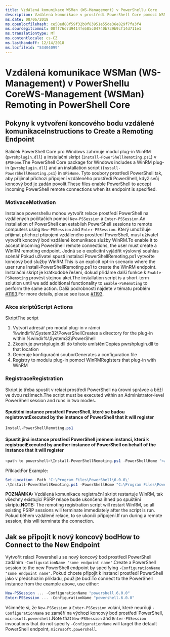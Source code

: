 ```yaml
---
title: Vzdálená komunikace WSMan (WS-Management) v PowerShellu Core
description: Vzdálená komunikace v prostředí PowerShell Core pomocí WSMan
ms.date: 08/06/2018
ms.openlocfilehash: ce58ed88f59f32b0f83951e55de36e829f7fa3f4
ms.sourcegitcommit: 00ff76d7d9414fe585c04740b739b9cf14d711e1
ms.translationtype: MT
ms.contentlocale: cs-CZ
ms.lasthandoff: 12/14/2018
ms.locfileid: "53404099"
---
```

# <a name="ws-management-wsman-remoting-in-powershell-core"></a><span data-ttu-id="9008a-103">Vzdálená komunikace WSMan (WS-Management) v PowerShellu Core</span><span class="sxs-lookup"><span data-stu-id="9008a-103">WS-Management (WSMan) Remoting in PowerShell Core</span></span>

## <a name="instructions-to-create-a-remoting-endpoint"></a><span data-ttu-id="9008a-104">Pokyny k vytvoření koncového bodu vzdálené komunikace</span><span class="sxs-lookup"><span data-stu-id="9008a-104">Instructions to Create a Remoting Endpoint</span></span>

<span data-ttu-id="9008a-105">Balíček PowerShell Core pro Windows zahrnuje modul plug-in WinRM (`pwrshplugin.dll`) a instalační skript (`Install-PowerShellRemoting.ps1`) v `$PSHome`.</span><span class="sxs-lookup"><span data-stu-id="9008a-105">The PowerShell Core package for Windows includes a WinRM plug-in (`pwrshplugin.dll`) and an installation script (`Install-PowerShellRemoting.ps1`) in `$PSHome`.</span></span>
<span data-ttu-id="9008a-106">Tyto soubory prostředí PowerShell tak, aby přijímal příchozí připojení vzdáleného prostředí PowerShell, když svůj koncový bod je zadán povolit.</span><span class="sxs-lookup"><span data-stu-id="9008a-106">These files enable PowerShell to accept incoming PowerShell remote connections when its endpoint is specified.</span></span>

### <a name="motivation"></a><span data-ttu-id="9008a-107">Motivace</span><span class="sxs-lookup"><span data-stu-id="9008a-107">Motivation</span></span>

<span data-ttu-id="9008a-108">Instalace powershellu mohou vytvořit relace prostředí PowerShell na vzdálených počítačích pomocí `New-PSSession` a `Enter-PSSession`.</span><span class="sxs-lookup"><span data-stu-id="9008a-108">An installation of PowerShell can establish PowerShell sessions to remote computers using `New-PSSession` and `Enter-PSSession`.</span></span>
<span data-ttu-id="9008a-109">Který umožňuje přijímat příchozí připojení vzdáleného prostředí PowerShell, musí uživatel vytvořit koncový bod vzdálené komunikace služby WinRM.</span><span class="sxs-lookup"><span data-stu-id="9008a-109">To enable it to accept incoming PowerShell remote connections, the user must create a WinRM remoting endpoint.</span></span>
<span data-ttu-id="9008a-110">Jedná se o explicitní vyjádřit výslovný souhlas scénář Pokud uživatel spustí instalaci PowerShellRemoting.ps1 vytvořte koncový bod služby WinRM.</span><span class="sxs-lookup"><span data-stu-id="9008a-110">This is an explicit opt-in scenario where the user runs Install-PowerShellRemoting.ps1 to create the WinRM endpoint.</span></span>
<span data-ttu-id="9008a-111">Instalační skript je krátkodobé řešení, dokud přidáme další funkce k `Enable-PSRemoting` provést stejnou akci.</span><span class="sxs-lookup"><span data-stu-id="9008a-111">The installation script is a short-term solution until we add additional functionality to `Enable-PSRemoting` to perform the same action.</span></span>
<span data-ttu-id="9008a-112">Další podrobnosti najdete v tématu problém [#1193](https://github.com/PowerShell/PowerShell/issues/1193).</span><span class="sxs-lookup"><span data-stu-id="9008a-112">For more details, please see issue [#1193](https://github.com/PowerShell/PowerShell/issues/1193).</span></span>

### <a name="script-actions"></a><span data-ttu-id="9008a-113">Akce skriptů</span><span class="sxs-lookup"><span data-stu-id="9008a-113">Script Actions</span></span>

<span data-ttu-id="9008a-114">Skript</span><span class="sxs-lookup"><span data-stu-id="9008a-114">The script</span></span>

1. <span data-ttu-id="9008a-115">Vytvoří adresář pro modul plug-in v rámci %windir%\System32\PowerShell</span><span class="sxs-lookup"><span data-stu-id="9008a-115">Creates a directory for the plug-in within %windir%\System32\PowerShell</span></span>
1. <span data-ttu-id="9008a-116">Zkopíruje pwrshplugin.dll do tohoto umístění</span><span class="sxs-lookup"><span data-stu-id="9008a-116">Copies pwrshplugin.dll to that location</span></span>
1. <span data-ttu-id="9008a-117">Generuje konfigurační soubor</span><span class="sxs-lookup"><span data-stu-id="9008a-117">Generates a configuration file</span></span>
1. <span data-ttu-id="9008a-118">Registry to modulu plug-in pomocí WinRM</span><span class="sxs-lookup"><span data-stu-id="9008a-118">Registers that plug-in with WinRM</span></span>

### <a name="registration"></a><span data-ttu-id="9008a-119">Registrace</span><span class="sxs-lookup"><span data-stu-id="9008a-119">Registration</span></span>

<span data-ttu-id="9008a-120">Skript je třeba spustit v relaci prostředí PowerShell na úrovni správce a běží ve dvou režimech.</span><span class="sxs-lookup"><span data-stu-id="9008a-120">The script must be executed within an Administrator-level PowerShell session and runs in two modes.</span></span>

#### <a name="executed-by-the-instance-of-powershell-that-it-will-register"></a><span data-ttu-id="9008a-121">Spuštění instance prostředí PowerShell, které se budou registrovat</span><span class="sxs-lookup"><span data-stu-id="9008a-121">Executed by the instance of PowerShell that it will register</span></span>

```powershell
Install-PowerShellRemoting.ps1
```

#### <a name="executed-by-another-instance-of-powershell-on-behalf-of-the-instance-that-it-will-register"></a><span data-ttu-id="9008a-122">Spustit jiná instance prostředí PowerShell jménem instanci, která k registraci</span><span class="sxs-lookup"><span data-stu-id="9008a-122">Executed by another instance of PowerShell on behalf of the instance that it will register</span></span>

```powershell
<path to powershell>\Install-PowerShellRemoting.ps1 -PowerShellHome "<absolute path to the instance's $PSHOME>"
```

<span data-ttu-id="9008a-123">Příklad:</span><span class="sxs-lookup"><span data-stu-id="9008a-123">For Example:</span></span>

```powershell
Set-Location -Path 'C:\Program Files\PowerShell\6.0.0\'
.\Install-PowerShellRemoting.ps1 -PowerShellHome "C:\Program Files\PowerShell\6.0.0\"
```

<span data-ttu-id="9008a-124">**POZNÁMKA:** Vzdálená komunikace registrační skript restartuje WinRM, tak všechny existující PSRP relace bude ukončena ihned po spuštění skriptu.</span><span class="sxs-lookup"><span data-stu-id="9008a-124">**NOTE:** The remoting registration script will restart WinRM, so all existing PSRP sessions will terminate immediately after the script is run.</span></span> <span data-ttu-id="9008a-125">Pokud během vzdálené relace, to se ukončí připojení.</span><span class="sxs-lookup"><span data-stu-id="9008a-125">If run during a remote session, this will terminate the connection.</span></span>

## <a name="how-to-connect-to-the-new-endpoint"></a><span data-ttu-id="9008a-126">Jak se připojit k nový koncový bod</span><span class="sxs-lookup"><span data-stu-id="9008a-126">How to Connect to the New Endpoint</span></span>

<span data-ttu-id="9008a-127">Vytvořit relaci Powershellu se nový koncový bod prostředí PowerShell zadáním `-ConfigurationName "some endpoint name"`.</span><span class="sxs-lookup"><span data-stu-id="9008a-127">Create a PowerShell session to the new PowerShell endpoint by specifying `-ConfigurationName "some endpoint name"`.</span></span> <span data-ttu-id="9008a-128">Pokud chcete připojit k instanci prostředí PowerShell jako v předchozím příkladu, použijte buď:</span><span class="sxs-lookup"><span data-stu-id="9008a-128">To connect to the PowerShell instance from the example above, use either:</span></span>

```powershell
New-PSSession ... -ConfigurationName "powershell.6.0.0"
Enter-PSSession ... -ConfigurationName "powershell.6.0.0"
```

<span data-ttu-id="9008a-129">Všimněte si, že `New-PSSession` a `Enter-PSSession` volání, které neurčují `-ConfigurationName` se zaměří na výchozí koncový bod prostředí PowerShell, `microsoft.powershell`.</span><span class="sxs-lookup"><span data-stu-id="9008a-129">Note that `New-PSSession` and `Enter-PSSession` invocations that do not specify `-ConfigurationName` will target the default PowerShell endpoint, `microsoft.powershell`.</span></span>